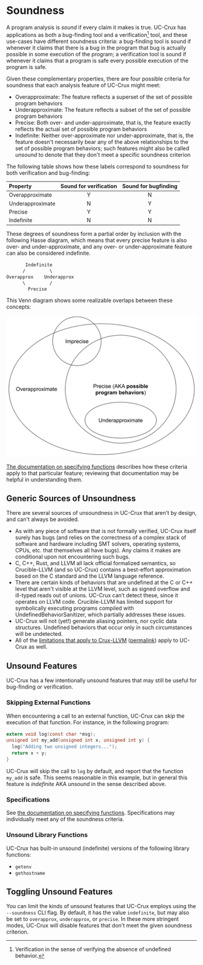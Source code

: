 # Soundness

A program analysis is *sound* if every claim it makes is true. UC-Crux has
applications as both a bug-finding tool and a verification[^1] tool, and these
use-cases have different soundness criteria: a bug-finding tool is sound if
whenever it claims that there is a bug in the program that bug is actually
possible in some execution of the program; a verification tool is sound if
whenever it claims that a program is safe every possible execution of the
program is safe.

Given these complementary properties, there are four possible criteria for
soundness that each analysis feature of UC-Crux might meet:

- Overapproximate: The feature reflects a superset of the set of possible
  program behaviors
- Underapproximate: The feature reflects a subset of the set of possible program
  behaviors
- Precise: Both over- and under-approximate, that is, the feature exactly
  reflects the actual set of possible program behaviors
- Indefinite: Neither over-approximate nor under-approximate, that is, the
  feature doesn't necessarily bear any of the above relationships to the set of
  possible program behaviors; such features might also be called *unsound* to
  denote that they don't meet a specific soundness criterion

The following table shows how these labels correspond to soundness for both
verification and bug-finding:

| Property         | Sound for verification | Sound for bugfinding |
|:-----------------|:----------------------:|:--------------------:|
| Overapproximate  | Y                      | N                    |
| Underapproximate | N                      | Y                    |
| Precise          | Y                      | Y                    |
| Indefinite       | N                      | N                    |

These degrees of soundness form a partial order by inclusion with the following
Hasse diagram, which means that every precise feature is also over- and
under-approximate, and any over- or under-approximate feature can also be
considered indefinite.

```
       Indefinite
      /         \
Overapprox    Underapprox
      \         /
        Precise
```

This Venn diagram shows some realizable overlaps between these concepts:

<!-- Source: https://docs.google.com/drawings/d/1SGTh6XXOf-pT28x8a7dJLXPcQUBq6YkjZXkU0Nw_KPs -->

![Venn diagram](./soundness.svg)

[The documentation on specifying functions](doc/specs.md) describes how these
criteria apply to that particular feature; reviewing that documentation may be
helpful in understanding them.

## Generic Sources of Unsoundness

There are several sources of unsoundness in UC-Crux that aren't by design, and
can't always be avoided.

- As with any piece of software that is not formally verified, UC-Crux itself
  surely has bugs (and relies on the correctness of a complex stack of software
  and hardware including SMT solvers, operating systems, CPUs, etc. that
  themselves all have bugs). Any claims it makes are conditional upon not
  encountering such bugs.
- C, C++, Rust, and LLVM all lack official formalized semantics, so
  Crucible-LLVM (and so UC-Crux) contains a best-effort approximation based on
  the C standard and the LLVM language reference.
- There are certain kinds of behaviors that are undefined at the C or C++ level
  that aren't visible at the LLVM level, such as signed overflow and ill-typed
  reads out of unions. UC-Crux can’t detect these, since it operates on LLVM
  code. Crucible-LLVM has limited support for symbolically executing programs
  compiled with UndefinedBehaviorSanitizer, which partially addresses these
  issues.
- UC-Crux will not (yet!) generate aliasing pointers, nor cyclic data
  structures. Undefined behaviors that occur only in such circumstances will be
  undetected.
- All of the [limitations that apply to
  Crux-LLVM](../../crucible-llvm/doc/limitations.md)
  ([permalink][crux-llvm-limitations]) apply to UC-Crux as well.

## Unsound Features

UC-Crux has a few intentionally unsound features that may still be useful for
bug-finding or verification.

### Skipping External Functions

When encountering a call to an external function, UC-Crux can *skip* the
execution of that function. For instance, in the following program:

```c
extern void log(const char *msg);
unsigned int my_add(unsigned int x, unsigned int y) {
  log("Adding two unsigned integers...");
  return x + y;
}
```

UC-Crux will skip the call to `log` by default, and report that the function
`my_add` is safe. This seems reasonable in this example, but in general this
feature is *indefinite* AKA *unsound* in the sense described above.

<!-- TODO(lb): Would be nice to have examples of where this is not
over-approximate and where it is not under-approximate. -->

### Specifications

See [the documentation on specifying functions](doc/specs.md). Specifications
may individually meet any of the soundness criteria.

### Unsound Library Functions

UC-Crux has built-in unsound (indefinite) versions of the following library
functions:

- `getenv`
- `gethostname`

## Toggling Unsound Features

You can limit the kinds of unsound features that UC-Crux employs using the
`--soundness` CLI flag. By default, it has the value `indefinite`, but may also
be set to `overapprox`, `underapprox`, or `precise`. In these more stringent
modes, UC-Crux will disable features that don't meet the given soundness
criterion.

[^1]: Verification in the sense of verifying the absence of undefined behavior.

[crux-llvm-limitations]: https://github.com/GaloisInc/crucible/blob/555acf77477a02c8b0e101c2c5fcdb9a88338382/crucible-llvm/doc/limitations.md
